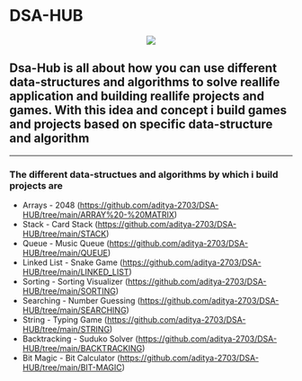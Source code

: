 # DSA-HUB

<p align="center">
  <img src="bg.png">
</p>

## Dsa-Hub is all about how you can use different data-structures and algorithms to solve reallife application and building reallife projects and games. With this idea and concept i build games and projects  based on specific data-structure and algorithm



--------

### The different data-structues and algorithms by which i build projects are
* Arrays - 2048 (https://github.com/aditya-2703/DSA-HUB/tree/main/ARRAY%20-%20MATRIX)
* Stack - Card Stack (https://github.com/aditya-2703/DSA-HUB/tree/main/STACK)
* Queue - Music Queue (https://github.com/aditya-2703/DSA-HUB/tree/main/QUEUE)
* Linked List - Snake Game (https://github.com/aditya-2703/DSA-HUB/tree/main/LINKED_LIST)
* Sorting - Sorting Visualizer (https://github.com/aditya-2703/DSA-HUB/tree/main/SORTING)
* Searching - Number Guessing (https://github.com/aditya-2703/DSA-HUB/tree/main/SEARCHING)
* String - Typing Game (https://github.com/aditya-2703/DSA-HUB/tree/main/STRING)
* Backtracking - Suduko Solver (https://github.com/aditya-2703/DSA-HUB/tree/main/BACKTRACKING)
* Bit Magic - Bit Calculator (https://github.com/aditya-2703/DSA-HUB/tree/main/BIT-MAGIC)
